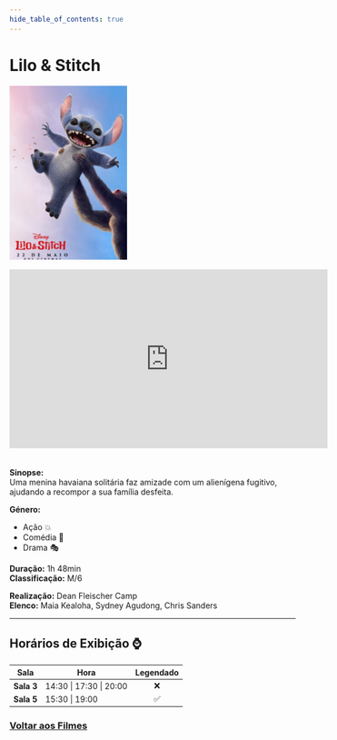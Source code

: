 ```yaml
---
hide_table_of_contents: true
---
```


# Lilo & Stitch

![Lilo & Stitch](/img/lilo_stitch_small.png) &nbsp;&nbsp;&nbsp;&nbsp;&nbsp;&nbsp;&nbsp;&nbsp;&nbsp;&nbsp;&nbsp;&nbsp;&nbsp;&nbsp;&nbsp;&nbsp;&nbsp;&nbsp;&nbsp;&nbsp;&nbsp;&nbsp;&nbsp;&nbsp;&nbsp;&nbsp;&nbsp;&nbsp;&nbsp;&nbsp;&nbsp;&nbsp;&nbsp;&nbsp;&nbsp;&nbsp;&nbsp;&nbsp;&nbsp;&nbsp;&nbsp;&nbsp;&nbsp;&nbsp;&nbsp;&nbsp;&nbsp;&nbsp;&nbsp;&nbsp;&nbsp;&nbsp;&nbsp;&nbsp;&nbsp;&nbsp;&nbsp;&nbsp;&nbsp;&nbsp;
<iframe width="560" height="315" src="https://www.youtube.com/embed/VWqJifMMgZE?si=B9OERXrBP9bPOYHh" title="YouTube video player" frameborder="0" allow="accelerometer; autoplay; clipboard-write; encrypted-media; gyroscope; picture-in-picture; web-share; fullscreen" referrerpolicy="strict-origin-when-cross-origin" allowfullscreen></iframe>&nbsp;

**Sinopse:**  
Uma menina havaiana solitária faz amizade com um alienígena fugitivo, ajudando a recompor a sua família desfeita.

**Género:** 
- Ação :boom:
- Comédia :rofl:
- Drama :performing_arts:

**Duração:** 1h 48min  
**Classificação:** M/6

**Realização:** Dean Fleischer Camp  
**Elenco:** Maia Kealoha, Sydney Agudong, Chris Sanders

---

## Horários de Exibição :watch:

| Sala       | Hora                    | Legendado          |
|------------|-------------------------|:------------------:|
| **Sala 3** | 14:30 \| 17:30 \| 20:00 | :x:                |
| **Sala 5** | 15:30 \| 19:00          | :white_check_mark: |

### [Voltar aos Filmes](/docs/filmes)